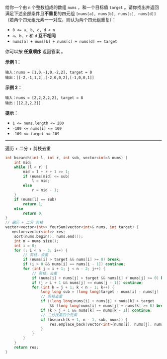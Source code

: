 给你一个由 `n` 个整数组成的数组 `nums` ，和一个目标值 `target` 。请你找出并返回满足下述全部条件且**不重复**的四元组 `[nums[a], nums[b], nums[c], nums[d]]` （若两个四元组元素一一对应，则认为两个四元组重复）：

-   `0 <= a, b, c, d < n`
-   `a`、`b`、`c` 和 `d` **互不相同**
-   `nums[a] + nums[b] + nums[c] + nums[d] == target`

你可以按 **任意顺序** 返回答案 。

**示例 1：**

```
输入：nums = [1,0,-1,0,-2,2], target = 0
输出：[[-2,-1,1,2],[-2,0,0,2],[-1,0,0,1]]
```

**示例 2：**

```
输入：nums = [2,2,2,2,2], target = 8
输出：[[2,2,2,2]]
```

**提示：**

-   `1 <= nums.length <= 200`
-   `-109 <= nums[i] <= 109`
-   `-109 <= target <= 109`

---

遍历 + 二分 + 剪枝去重

```c++
int bsearch(int l, int r, int sub, vector<int>& nums) {
    int mid;
    while (l < r) {
        mid = l + r + 1 >> 1;
        if (nums[mid] <= sub)
            l = mid;
        else
            r = mid - 1;
    }
    if (nums[l] == sub)
        return 1;
    else
        return 0;
}
// 遍历 + 二分 剪枝
vector<vector<int>> fourSum(vector<int>& nums, int target) {
   vector<vector<int>> res;
    sort(nums.begin(), nums.end());
    int n = nums.size();
    int i = 0;
    for (; i < n - 3; i++) {
        // 剪枝，去重
        if (nums[i] > target && nums[i] >= 0) break;
        if (i > 0 && nums[i] == nums[i - 1]) continue;
        for (int j = i + 1; j < n - 2; j++) {
            // 剪枝，去重
            if (nums[i] + nums[j] > target && nums[i] + nums[j] >= 0) break;
            if (j > i + 1 && nums[j] == nums[j - 1]) continue;
            for (int k = j + 1; k < n - 1; k++) {
                long long sub = (long long)target - nums[i] - nums[j] - nums[k];
                // 剪枝去重
                if ((long long)nums[i] + nums[j] + nums[k] > target 
                    && (long long)nums[i] + nums[j] + nums[k] >= 0) break;
                if (k > j + 1 && nums[k] == nums[k - 1]) continue;
                // 二分找第四个元素
                if (bsearch(k + 1, n - 1, sub, nums)) {
                    res.emplace_back(vector<int>{nums[i], nums[j], nums[k], (int)sub});
                }
            }
        }
    }
    return res;
}
```

